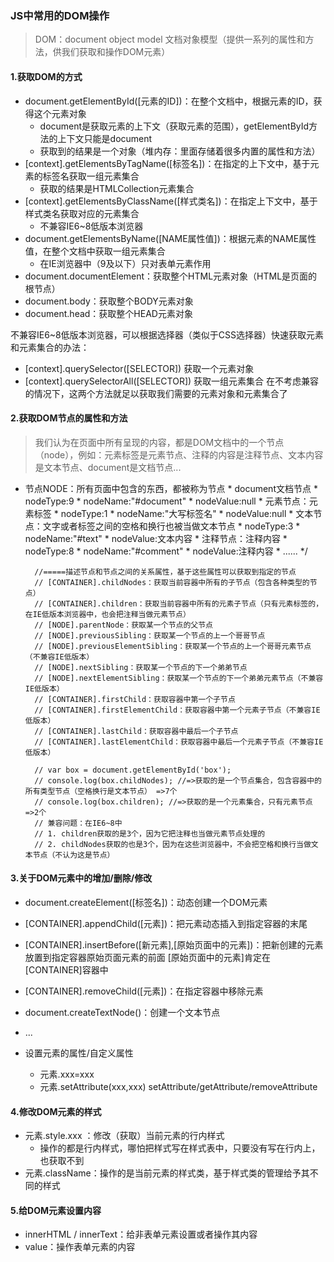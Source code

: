 ### JS中常用的DOM操作
> DOM：document object model 文档对象模型（提供一系列的属性和方法，供我们获取和操作DOM元素）

#### 1.获取DOM的方式
- document.getElementById([元素的ID])：在整个文档中，根据元素的ID，获得这个元素对象
	+ document是获取元素的上下文（获取元素的范围），getElementById方法的上下文只能是document
	+ 获取到的结果是一个对象（堆内存：里面存储着很多内置的属性和方法）
- [context].getElementsByTagName([标签名])：在指定的上下文中，基于元素的标签名获取一组元素集合
	+ 获取的结果是HTMLCollection元素集合
- [context].getElementsByClassName([样式类名])：在指定上下文中，基于样式类名获取对应的元素集合
	+ 不兼容IE6~8低版本浏览器
- document.getElementsByName([NAME属性值])：根据元素的NAME属性值，在整个文档中获取一组元素集合
	+ 在IE浏览器中（9及以下）只对表单元素作用
- document.documentElement：获取整个HTML元素对象（HTML是页面的根节点）
- document.body：获取整个BODY元素对象
- document.head：获取整个HEAD元素对象

不兼容IE6~8低版本浏览器，可以根据选择器（类似于CSS选择器）快速获取元素和元素集合的办法：
- [context].querySelector([SELECTOR]) 获取一个元素对象
- [context].querySelectorAll([SELECTOR]) 获取一组元素集合
在不考虑兼容的情况下，这两个方法就足以获取我们需要的元素对象和元素集合了

#### 2.获取DOM节点的属性和方法
> 我们认为在页面中所有呈现的内容，都是DOM文档中的一个节点（node），例如：元素标签是元素节点、注释的内容是注释节点、文本内容是文本节点、document是文档节点...

+ 节点NODE：所有页面中包含的东西，都被称为节点
		 *   document文档节点
		 *       nodeType:9
		 *       nodeName:"#document"
		 *       nodeValue:null
		 *   元素节点：元素标签
		 *       nodeType:1
		 *       nodeName:"大写标签名"
		 *       nodeValue:null
		 *   文本节点：文字或者标签之间的空格和换行也被当做文本节点
		 *       nodeType:3
		 *       nodeName:"#text"
		 *       nodeValue:文本内容
		 *   注释节点：注释内容
		 *       nodeType:8
		 *       nodeName:"#comment"
		 *       nodeValue:注释内容
		 *   ......
		 */

		//=====描述节点和节点之间的关系属性，基于这些属性可以获取到指定的节点
		// [CONTAINER].childNodes：获取当前容器中所有的子节点（包含各种类型的节点）
		// [CONTAINER].children：获取当前容器中所有的元素子节点（只有元素标签的，在IE低版本浏览器中，也会把注释当做元素节点）
		// [NODE].parentNode：获取某一个节点的父节点
		// [NODE].previousSibling：获取某一个节点的上一个哥哥节点
		// [NODE].previousElementSibling：获取某一个节点的上一个哥哥元素节点（不兼容IE低版本）
		// [NODE].nextSibling：获取某一个节点的下一个弟弟节点
		// [NODE].nextElementSibling：获取某一个节点的下一个弟弟元素节点（不兼容IE低版本）
		// [CONTAINER].firstChild：获取容器中第一个子节点
		// [CONTAINER].firstElementChild：获取容器中第一个元素子节点（不兼容IE低版本）
		// [CONTAINER].lastChild：获取容器中最后一个子节点
		// [CONTAINER].lastElementChild：获取容器中最后一个元素子节点（不兼容IE低版本）

		// var box = document.getElementById('box');
		// console.log(box.childNodes); //=>获取的是一个节点集合，包含容器中的所有类型节点（空格换行是文本节点） =>7个
		// console.log(box.children); //=>获取的是一个元素集合，只有元素节点  =>2个
		// 兼容问题：在IE6~8中
		// 1. children获取的是3个，因为它把注释也当做元素节点处理的
		// 2. childNodes获取的也是3个，因为在这些浏览器中，不会把空格和换行当做文本节点（不认为这是节点）


#### 3.关于DOM元素中的增加/删除/修改
- document.createElement([标签名])：动态创建一个DOM元素
- [CONTAINER].appendChild([元素])：把元素动态插入到指定容器的末尾
- [CONTAINER].insertBefore([新元素],[原始页面中的元素])：把新创建的元素放置到指定容器原始页面元素的前面 [原始页面中的元素]肯定在[CONTAINER]容器中
- [CONTAINER].removeChild([元素])：在指定容器中移除元素
- document.createTextNode()：创建一个文本节点
- ...

- 设置元素的属性/自定义属性
	+ 元素.xxx=xxx
	+ 元素.setAttribute(xxx,xxx)  setAttribute/getAttribute/removeAttribute

#### 4.修改DOM元素的样式
- 元素.style.xxx ：修改（获取）当前元素的行内样式
	+ 操作的都是行内样式，哪怕把样式写在样式表中，只要没有写在行内上，也获取不到
- 元素.className：操作的是当前元素的样式类，基于样式类的管理给予其不同的样式

#### 5.给DOM元素设置内容
- innerHTML / innerText：给非表单元素设置或者操作其内容
- value：操作表单元素的内容